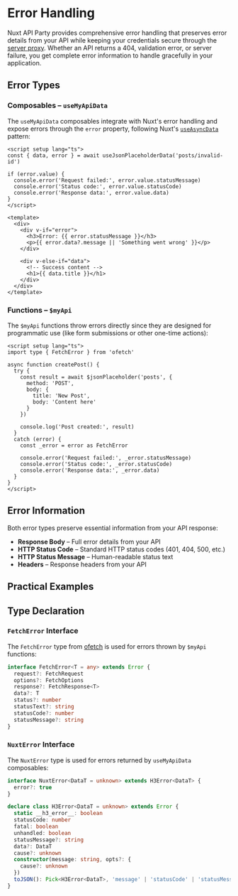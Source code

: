 # Error Handling

Nuxt API Party provides comprehensive error handling that preserves error details from your API while keeping your credentials secure through the [server proxy](/advanced/how-it-works). Whether an API returns a 404, validation error, or server failure, you get complete error information to handle gracefully in your application.

## Error Types

### Composables – `useMyApiData`

The `useMyApiData` composables integrate with Nuxt's error handling and expose errors through the `error` property, following Nuxt's [`useAsyncData`](https://nuxt.com/docs/api/composables/use-async-data) pattern:

```vue
<script setup lang="ts">
const { data, error } = await useJsonPlaceholderData('posts/invalid-id')

if (error.value) {
  console.error('Request failed:', error.value.statusMessage)
  console.error('Status code:', error.value.statusCode)
  console.error('Response data:', error.value.data)
}
</script>

<template>
  <div>
    <div v-if="error">
      <h3>Error: {{ error.statusMessage }}</h3>
      <p>{{ error.data?.message || 'Something went wrong' }}</p>
    </div>

    <div v-else-if="data">
      <!-- Success content -->
      <h1>{{ data.title }}</h1>
    </div>
  </div>
</template>
```

### Functions – `$myApi`

The `$myApi` functions throw errors directly since they are designed for programmatic use (like form submissions or other one-time actions):

```vue
<script setup lang="ts">
import type { FetchError } from 'ofetch'

async function createPost() {
  try {
    const result = await $jsonPlaceholder('posts', {
      method: 'POST',
      body: {
        title: 'New Post',
        body: 'Content here'
      }
    })

    console.log('Post created:', result)
  }
  catch (error) {
    const _error = error as FetchError

    console.error('Request failed:', _error.statusMessage)
    console.error('Status code:', _error.statusCode)
    console.error('Response data:', _error.data)
  }
}
</script>
```

## Error Information

Both error types preserve essential information from your API response:

- **Response Body** – Full error details from your API
- **HTTP Status Code** – Standard HTTP status codes (401, 404, 500, etc.)
- **HTTP Status Message** – Human-readable status text
- **Headers** – Response headers from your API

## Practical Examples

## Type Declaration

### `FetchError` Interface

The `FetchError` type from [ofetch](https://github.com/unjs/ofetch) is used for errors thrown by `$myApi` functions:

```ts
interface FetchError<T = any> extends Error {
  request?: FetchRequest
  options?: FetchOptions
  response?: FetchResponse<T>
  data?: T
  status?: number
  statusText?: string
  statusCode?: number
  statusMessage?: string
}
```

### `NuxtError` Interface

The `NuxtError` type is used for errors returned by `useMyApiData` composables:

```ts
interface NuxtError<DataT = unknown> extends H3Error<DataT> {
  error?: true
}

declare class H3Error<DataT = unknown> extends Error {
  static __h3_error__: boolean
  statusCode: number
  fatal: boolean
  unhandled: boolean
  statusMessage?: string
  data?: DataT
  cause?: unknown
  constructor(message: string, opts?: {
    cause?: unknown
  })
  toJSON(): Pick<H3Error<DataT>, 'message' | 'statusCode' | 'statusMessage' | 'data'>
}
```

